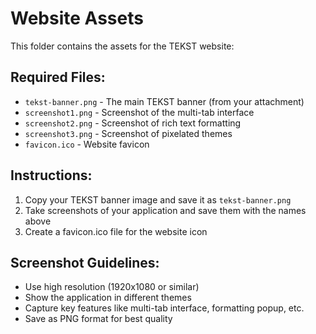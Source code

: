 # Website Assets

This folder contains the assets for the TEKST website:

## Required Files:
- `tekst-banner.png` - The main TEKST banner (from your attachment)
- `screenshot1.png` - Screenshot of the multi-tab interface
- `screenshot2.png` - Screenshot of rich text formatting
- `screenshot3.png` - Screenshot of pixelated themes
- `favicon.ico` - Website favicon

## Instructions:
1. Copy your TEKST banner image and save it as `tekst-banner.png`
2. Take screenshots of your application and save them with the names above
3. Create a favicon.ico file for the website icon

## Screenshot Guidelines:
- Use high resolution (1920x1080 or similar)
- Show the application in different themes
- Capture key features like multi-tab interface, formatting popup, etc.
- Save as PNG format for best quality
